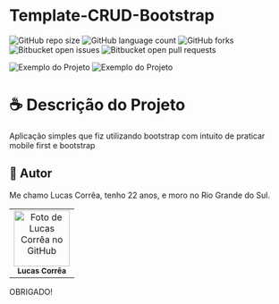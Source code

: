 # Template-CRUD-Bootstrap

![GitHub repo size](https://img.shields.io/github/repo-size/correa0105/Template-CRUD-Bootstrap?style=for-the-badge)
![GitHub language count](https://img.shields.io/github/languages/count/correa0105/Template-CRUD-Bootstrap?style=for-the-badge)
![GitHub forks](https://img.shields.io/github/forks/correa0105/Template-CRUD-Bootstrap?style=for-the-badge)
![Bitbucket open issues](https://img.shields.io/bitbucket/issues/correa0105/Template-CRUD-Bootstrap?style=for-the-badge)
![Bitbucket open pull requests](https://img.shields.io/bitbucket/pr-raw/correa0105/Template-CRUD-Bootstrap?style=for-the-badge)

<img src="./assets/img/exemplo.JPG" alt="Exemplo do Projeto">
<img src="./assets/img/exemplo1.JPG" alt="Exemplo do Projeto">

# ☕ Descrição do Projeto

Aplicação simples que fiz utilizando bootstrap com intuito de praticar mobile first e bootstrap

## 🤝 Autor

Me chamo Lucas Corrêa, tenho 22 anos, e moro no Rio Grande do Sul.

<table>
  <tr>
    <td align="center">
      <a href="https://www.linkedin.com/in/correalucas0105/">
        <img src="https://media-exp1.licdn.com/dms/image/C4D03AQH5e4dHCNg-lA/profile-displayphoto-shrink_200_200/0/1656952608892?e=1664409600&v=beta&t=I5TvYIy4Bs9zaQYMGjhgjBxbcS2jwh3ubYGcJU3boLk" width="100px;" alt="Foto de Lucas Corrêa no GitHub"/><br>
        <sub>
            <b>Lucas Corrêa</b>
        </sub>
      </a>
    </td>
</table>

OBRIGADO!
